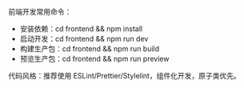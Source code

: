 前端开发常用命令：
- 安装依赖：cd frontend && npm install
- 启动开发：cd frontend && npm run dev
- 构建生产包：cd frontend && npm run build
- 预览生产包：cd frontend && npm run preview

代码风格：推荐使用 ESLint/Prettier/Stylelint，组件化开发，原子类优先。